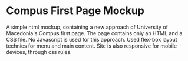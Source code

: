 # Compus First Page Mockup #
A simple html mockup, containing a new approach of University of Macedonia's Compus first page. The page contains only an HTML and a CSS file. No Javascript is used for this approach. Used flex-box layout technics for menu and main content. Site is also responsive for mobile devices, through css rules.
